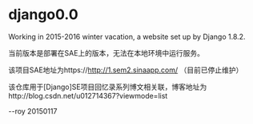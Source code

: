 # django0.0
Working in 2015-2016 winter vacation, a website set up by Django 1.8.2.

当前版本是部署在SAE上的版本，无法在本地环境中运行服务。

该项目SAE地址为https://http://1.sem2.sinaapp.com/ （目前已停止维护）

该仓库用于[Django]SE项目回忆录系列博文相关联，博客地址为http://blog.csdn.net/u012714367?viewmode=list

--roy 20150117
